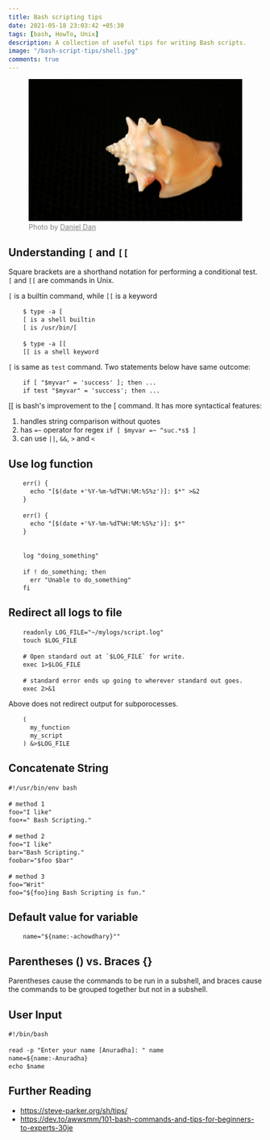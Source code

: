 ```yaml
---
title: Bash scripting tips
date: 2021-05-18 23:03:42 +05:30
tags: [bash, HowTo, Unix]
description: A collection of useful tips for writing Bash scripts.
image: "/bash-script-tips/shell.jpg"
comments: true
---
```


<figure>
<img src="shell.jpg" alt="Bash Shell Script">
<figcaption style="color: grey !important;"> 
        Photo by <a href="https://unsplash.com/@outsideclick" style="color: grey !important;" target="_blank">Daniel Dan</a> 
    </figcaption>
</figure>

## Understanding `[`  and `[[`
Square brackets are a shorthand notation for performing a conditional test. `[` and `[[` are commands in Unix. 

`[` is a builtin command, while `[[` is a keyword
```
    $ type -a [
    [ is a shell builtin
    [ is /usr/bin/[

    $ type -a [[
    [[ is a shell keyword
```
`[` is same as `test` command. Two statements below have same outcome:
```
    if [ "$myvar" = 'success' ]; then ...
    if test "$myvar" = 'success'; then ...
```

[[ is bash's improvement to the [ command. It has more syntactical features:
1. handles string comparison without quotes 
2. has `=~` operator for regex `if [ $myvar =~ ^suc.*s$ ]`
3. can use `||`, `&&`, `>` and `<`



## Use log function
```
    err() {
      echo "[$(date +'%Y-%m-%dT%H:%M:%S%z')]: $*" >&2
    }

    err() {
      echo "[$(date +'%Y-%m-%dT%H:%M:%S%z')]: $*" 
    }


    log "doing_something"

    if ! do_something; then
      err "Unable to do_something"
    fi
```


## Redirect all logs to file
```
    readonly LOG_FILE="~/mylogs/script.log"
    touch $LOG_FILE

    # Open standard out at `$LOG_FILE` for write.
    exec 1>$LOG_FILE

    # standard error ends up going to wherever standard out goes.
    exec 2>&1
```
Above does not redirect output for subporocesses. 
```
    (
      my_function
      my_script
    ) &>$LOG_FILE
```

## Concatenate String
```
#!/usr/bin/env bash

# method 1
foo="I like"
foo+=" Bash Scripting."

# method 2
foo="I like"
bar="Bash Scripting."
foobar="$foo $bar"

# method 3
foo="Writ"
foo="${foo}ing Bash Scripting is fun."
```

## Default value for variable
```
    name="${name:-achowdhary}""
```

## Parentheses () vs. Braces {}
Parentheses cause the commands to be run in a subshell, and braces cause the commands to be grouped together but not in a subshell.

## User Input
```
#!/bin/bash

read -p "Enter your name [Anuradha]: " name
name=${name:-Anuradha}
echo $name
```



## Further Reading 
- <https://steve-parker.org/sh/tips/>
- <https://dev.to/awwsmm/101-bash-commands-and-tips-for-beginners-to-experts-30je>
